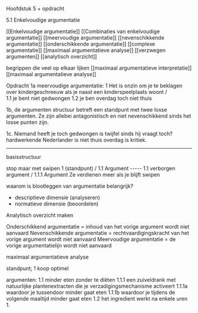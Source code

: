 Hoofdstuk 5 + opdracht

5.1 Enkelvoudige argumentatie

[[Enkelvoudige argumentatie]] 
[[Combinaties van enkelvoudige argumentatie]]
[[meervoudige argumentatie]]
[[nevenschikkende argumentatie]]
[[onderschikkende argumentatie]]
[[complexe argumentatie]]
[[maximaal argumentatieve analyse]]
[[verzwegen argumenten]]
[[analytisch overzicht]]


begrippen die veel op elkaar lijken
[[maximaal argumentatieve interpretatie]]
[[maximaal argumentatieve analyse]]

Opdracht 1a
meervoudige argumentatie:
1 Het is onzin om je te beklagen over kindergeschreeuw als je naast een kinderspeelplaats woont
		  /                                                     \
 1.1 je bent niet gedwongen            1.2 je ben overdag toch niet thuis

1b, de argumenten structuur betreft een standpunt met twee losse argumenten. Ze zijn allebei antagonistisch en niet nevenschikkend sinds het losse punten zijn.

1c. Niemand heeft je toch gedwongen is twijfel sinds hij vraagt toch?
hardwerkende Nederlander is niet thuis overdag is kritiek.


---

basisstructuur

stop maar met swipen
		1 (standpunt)
	    /
	1.1 Argument ----- 1.1 verborgen argument
	/ 
1.1.1 Argument
Ze verdienen meer als je blijft swipen

waarom is blootleggen van argumentatie belangrijk?
- descriptieve dimensie (analyseren)
- normatieve dimensie (beoordelen)

Analytisch overzicht maken

Onderschikkend argumentatie = inhoud van het vorige argument wordt niet aanvaard
Nevenschikkende argumentatie = rechtvaardigingskracht van het vorige argument wordt niet aanvaard
Meervoudige argumentatie = de vorige argumentatielijn wordt niet aanvaard



maximaal argumentatieve analyse





standpunt;
1 koop optimel

argumenten:
1.1 minder eten zonder te diëten
1.1.1 een zuiveldrank met natuurlijke plantenextracten die je verzadigingsmechanisme activeert
1.1.1a waardoor je tussendoor minder gaat eten
1.1.1b waardoor je tijdens de volgende maaltijd minder gaat eten
1.2 het ingredient werkt na enkele uren
1.


